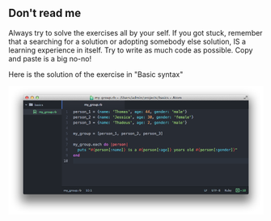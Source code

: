 ## Don't read me

Always try to solve the exercises all by your self. If you got stuck, remember that a searching for a solution or adopting somebody else solution, IS a learning experience in itself. Try to write as much code as possible. Copy and paste is a big no-no! 

Here is the solution of the exercise in "Basic syntax"

![](../images/solution_1.png)

